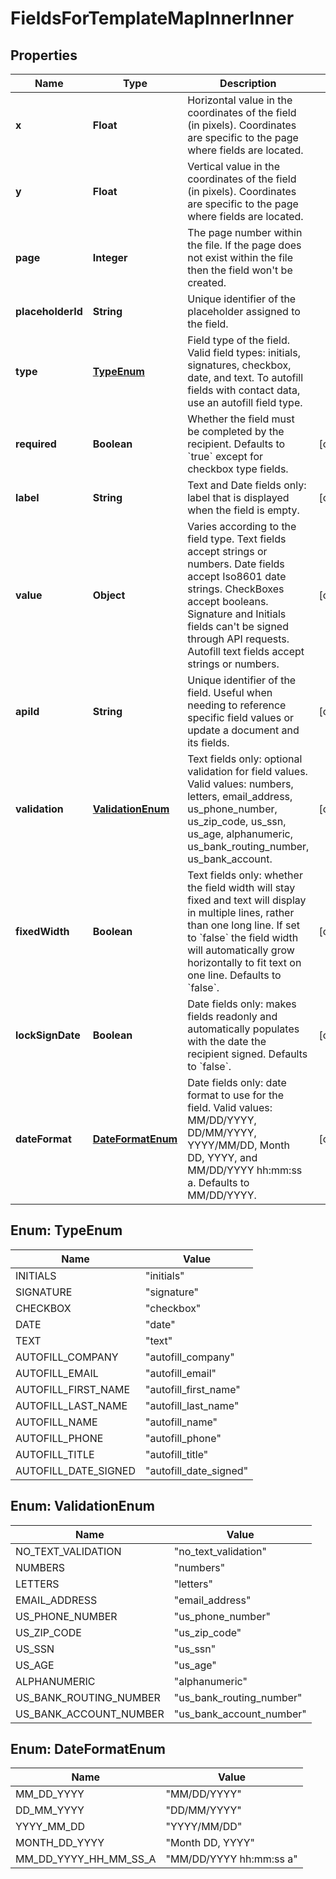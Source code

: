 

# FieldsForTemplateMapInnerInner


## Properties

| Name | Type | Description | Notes |
|------------ | ------------- | ------------- | -------------|
|**x** | **Float** | Horizontal value in the coordinates of the field (in pixels). Coordinates are specific to the page where fields are located. |  |
|**y** | **Float** | Vertical value in the coordinates of the field (in pixels). Coordinates are specific to the page where fields are located. |  |
|**page** | **Integer** | The page number within the file. If the page does not exist within the file then the field won&#39;t be created. |  |
|**placeholderId** | **String** | Unique identifier of the placeholder assigned to the field. |  |
|**type** | [**TypeEnum**](#TypeEnum) | Field type of the field. Valid field types: initials, signatures, checkbox, date, and text. To autofill fields with contact data, use an autofill field type. |  |
|**required** | **Boolean** | Whether the field must be completed by the recipient. Defaults to &#x60;true&#x60; except for checkbox type fields. |  [optional] |
|**label** | **String** | Text and Date fields only: label that is displayed when the field is empty. |  [optional] |
|**value** | **Object** | Varies according to the field type. Text fields accept strings or numbers. Date fields accept Iso8601 date strings. CheckBoxes accept booleans. Signature and Initials fields can&#39;t be signed through API requests. Autofill text fields accept strings or numbers. |  [optional] |
|**apiId** | **String** | Unique identifier of the field. Useful when needing to reference specific field values or update a document and its fields. |  [optional] |
|**validation** | [**ValidationEnum**](#ValidationEnum) | Text fields only: optional validation for field values. Valid values: numbers, letters, email_address, us_phone_number, us_zip_code, us_ssn, us_age, alphanumeric, us_bank_routing_number, us_bank_account. |  [optional] |
|**fixedWidth** | **Boolean** | Text fields only: whether the field width will stay fixed and text will display in multiple lines, rather than one long line. If set to &#x60;false&#x60; the field width will automatically grow horizontally to fit text on one line. Defaults to &#x60;false&#x60;. |  [optional] |
|**lockSignDate** | **Boolean** | Date fields only: makes fields readonly and automatically populates with the date the recipient signed. Defaults to &#x60;false&#x60;. |  [optional] |
|**dateFormat** | [**DateFormatEnum**](#DateFormatEnum) | Date fields only: date format to use for the field. Valid values: MM/DD/YYYY, DD/MM/YYYY, YYYY/MM/DD, Month DD, YYYY, and MM/DD/YYYY hh:mm:ss a. Defaults to MM/DD/YYYY. |  [optional] |



## Enum: TypeEnum

| Name | Value |
|---- | -----|
| INITIALS | &quot;initials&quot; |
| SIGNATURE | &quot;signature&quot; |
| CHECKBOX | &quot;checkbox&quot; |
| DATE | &quot;date&quot; |
| TEXT | &quot;text&quot; |
| AUTOFILL_COMPANY | &quot;autofill_company&quot; |
| AUTOFILL_EMAIL | &quot;autofill_email&quot; |
| AUTOFILL_FIRST_NAME | &quot;autofill_first_name&quot; |
| AUTOFILL_LAST_NAME | &quot;autofill_last_name&quot; |
| AUTOFILL_NAME | &quot;autofill_name&quot; |
| AUTOFILL_PHONE | &quot;autofill_phone&quot; |
| AUTOFILL_TITLE | &quot;autofill_title&quot; |
| AUTOFILL_DATE_SIGNED | &quot;autofill_date_signed&quot; |



## Enum: ValidationEnum

| Name | Value |
|---- | -----|
| NO_TEXT_VALIDATION | &quot;no_text_validation&quot; |
| NUMBERS | &quot;numbers&quot; |
| LETTERS | &quot;letters&quot; |
| EMAIL_ADDRESS | &quot;email_address&quot; |
| US_PHONE_NUMBER | &quot;us_phone_number&quot; |
| US_ZIP_CODE | &quot;us_zip_code&quot; |
| US_SSN | &quot;us_ssn&quot; |
| US_AGE | &quot;us_age&quot; |
| ALPHANUMERIC | &quot;alphanumeric&quot; |
| US_BANK_ROUTING_NUMBER | &quot;us_bank_routing_number&quot; |
| US_BANK_ACCOUNT_NUMBER | &quot;us_bank_account_number&quot; |



## Enum: DateFormatEnum

| Name | Value |
|---- | -----|
| MM_DD_YYYY | &quot;MM/DD/YYYY&quot; |
| DD_MM_YYYY | &quot;DD/MM/YYYY&quot; |
| YYYY_MM_DD | &quot;YYYY/MM/DD&quot; |
| MONTH_DD_YYYY | &quot;Month DD, YYYY&quot; |
| MM_DD_YYYY_HH_MM_SS_A | &quot;MM/DD/YYYY hh:mm:ss a&quot; |



